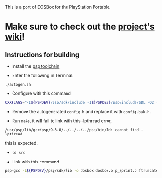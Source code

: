 This is a port of DOSBox for the PlayStation Portable.

# Make sure to check out the [project's wiki](https://github.com/pierrelouys/dosbox_psp/wiki)!

## Instructions for building

- Install the [psp toolchain](https://github.com/pspdev/psptoolchain)

- Enter the following in Terminal:
```
./autogen.sh
```

- Configure with this command

```sh
CXXFLAGS="-I${PSPDEV}/psp/sdk/include -I${PSPDEV}/psp/include/SDL -O2 -G0" LDFLAGS="-L${PSPDEV}/psp/sdk/lib -L  ${PSPDEV}/psp/lib -lc -lpspuser -lpspkernel" CFLAGS="-I${PSPDEV}/psp/sdk/include" ./configure -host=psp
```
- Remove the autogenerated `config.h` and replace it with `config.bak.h` .

- Run `make`, it will fail to link with this -lpthread error,
```
/usr/psp/lib/gcc/psp/9.3.0/../../../../psp/bin/ld: cannot find -lpthread
```
this is expected.

- `cd src`

- Link with this command
```sh 
psp-gcc -L${PSPDEV}/psp/sdk/lib -o dosbox dosbox.o p_sprint.o ftruncate.o cpu/libcpu.a debug/libdebug.a dos/libdos.a fpu/libfpu.a hardware/libhardware.a gui/libgui.a ints/libints.a misc/libmisc.a shell/libshell.a -lm hardware/serialport/libserial.a -lpspdebug -lpspgu -lpspctrl -lpspdisplay -lpspge -lpspsdk -lpsprtc -lpspaudio -lstdc++ -lpspirkeyb -lc -lpspnet -lpspnet_inet -lpsppower -lpsputility -lpspuser -lpspkernel -specs=${PSPDEV}/psp/sdk/lib/prxspecs -Wl,-T${PSPDEV}/psp/sdk/lib/linkfile.prx,-q && psp-fixup-imports dosbox && psp-prxgen dosbox dosbox.prx && mksfo "DOSBox PSP" PARAM.SFO && pack-pbp EBOOT.PBP PARAM.SFO ICON0.PNG NULL NULL PIC1.PNG NULL dosbox.prx NULL
```
